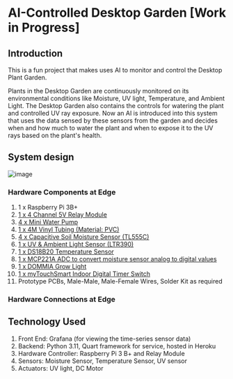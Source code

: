 # AI-Controlled Desktop Garden [Work in Progress]

## Introduction
This is a fun project that makes uses AI to monitor and control the Desktop Plant Garden.

Plants in the Desktop Garden are continuously monitored on its environmental conditions like Moisture, UV light, Temperature, and Ambient Light. The Desktop Garden also contains the controls for watering the plant and controlled UV ray exposure. Now an AI is introduced into this system that uses the data sensed by these sensors from the garden and decides when and how much to water the plant and when to expose it to the UV rays based on the plant's health.

## System design
![image](https://github.com/navinsubramani/ai-controlled-dektop-garden/assets/17029551/e8282de4-01c3-4401-9224-d49dd4b5a4b9)

### Hardware Components at Edge
1. 1 x Raspberry Pi 3B+
2. [1 x 4 Channel 5V Relay Module](https://www.amazon.com/WayinTop-Automatic-Irrigation-Watering-Capacitive/dp/B07TMVNTDK/ref=sr_1_11?hvadid=190480806186&hvdev=c&hvlocphy=9001880&hvnetw=g&hvqmt=e&hvrand=9455202391857626053&hvtargid=kwd-317572890378&hydadcr=24600_9648833&keywords=raspberry+pi+soil+moisture+sensor&qid=1686106761&sr=8-11)
3. [4 x Mini Water Pump](https://www.amazon.com/WayinTop-Automatic-Irrigation-Watering-Capacitive/dp/B07TMVNTDK/ref=sr_1_11?hvadid=190480806186&hvdev=c&hvlocphy=9001880&hvnetw=g&hvqmt=e&hvrand=9455202391857626053&hvtargid=kwd-317572890378&hydadcr=24600_9648833&keywords=raspberry+pi+soil+moisture+sensor&qid=1686106761&sr=8-11)
4. [1 x 4M Vinyl Tubing (Material: PVC)](https://www.amazon.com/WayinTop-Automatic-Irrigation-Watering-Capacitive/dp/B07TMVNTDK/ref=sr_1_11?hvadid=190480806186&hvdev=c&hvlocphy=9001880&hvnetw=g&hvqmt=e&hvrand=9455202391857626053&hvtargid=kwd-317572890378&hydadcr=24600_9648833&keywords=raspberry+pi+soil+moisture+sensor&qid=1686106761&sr=8-11)
5. [4 x Capacitive Soil Moisture Sensor (TL555C)](https://www.amazon.com/WayinTop-Automatic-Irrigation-Watering-Capacitive/dp/B07TMVNTDK/ref=sr_1_11?hvadid=190480806186&hvdev=c&hvlocphy=9001880&hvnetw=g&hvqmt=e&hvrand=9455202391857626053&hvtargid=kwd-317572890378&hydadcr=24600_9648833&keywords=raspberry+pi+soil+moisture+sensor&qid=1686106761&sr=8-11)
6. [1 x UV & Ambient Light Sensor (LTR390)](https://www.amazon.com/gp/product/B09FDGTKLX/ref=ppx_yo_dt_b_asin_title_o09_s01?ie=UTF8&psc=1)
7. [1 x DS18B20 Temperature Sensor](https://www.amazon.com/Hilitchi-DS18B20-Waterproof-Temperature-Sensors/dp/B018KFX5X0?th=1)
8. [1 x MCP221A ADC to convert moisture sensor analog to digital values](https://www.adafruit.com/product/4471)
9. [1 x DOMMIA Grow Light](https://www.amazon.com/dp/B07TRKXX9D?ref=ppx_yo2ov_dt_b_product_details&th=1)
10. [1 x myTouchSmart Indoor Digital Timer Switch](https://www.homedepot.com/p/myTouchSmart-Indoor-Digital-24-Hour-Fashion-Timer-with-Cloth-Cover-2-Settings-1-Polarized-Outlet-66985/324058579)
11. Prototype PCBs, Male-Male, Male-Female Wires, Solder Kit as required

### Hardware Connections at Edge



## Technology Used
1. Front End: Grafana (for viewing the time-series sensor data)
3. Backend: Python 3.11, Quart framework for service, hosted in Heroku
4. Hardware Controller: Raspberry Pi 3 B+ and Relay Module
5. Sensors: Moisture Sensor, Temperature Sensor, UV sensor
6. Actuators: UV light, DC Motor
